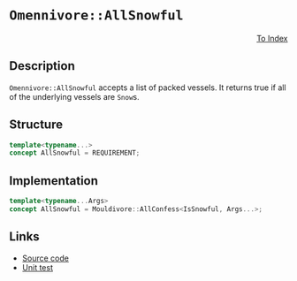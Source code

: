 <!-- Copyright 2024 Feng Mofan
SPDX-License-Identifier: Apache-2.0 -->

# `Omennivore::AllSnowful`

<p style='text-align: right;'><a href="../../concepts.md#omennivore-all-snowful">To Index</a></p>

## Description

`Omennivore::AllSnowful` accepts a list of packed vessels.
It returns true if all of the underlying vessels are `Snow`s.

## Structure

```C++
template<typename...>
concept AllSnowful = REQUIREMENT;
```

## Implementation

```C++
template<typename...Args>
concept AllSnowful = Mouldivore::AllConfess<IsSnowful, Args...>;
```

## Links

- [Source code](../../../../conceptrodon/omennivore/concepts/all_snowful.hpp)
- [Unit test](../../../../tests/unit/concepts/omennivore/all_snowful.test.hpp)

